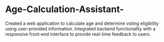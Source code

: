 # Age-Calculation-Assistant-
Created a web application to calculate age and determine voting eligibility using user-provided  information. 
Integrated backend functionality with a responsive front-end interface to provide real-time  feedback to users.
